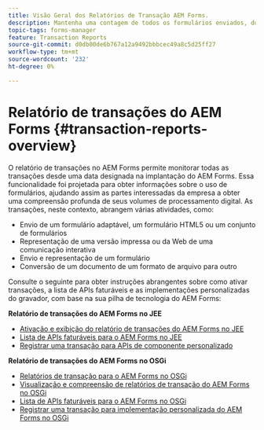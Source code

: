```yaml
---
title: Visão Geral dos Relatórios de Transação AEM Forms.
description: Mantenha uma contagem de todos os formulários enviados, documentos enviados, comunicação interativa renderizada, Documentos convertidos em um formato para outro e muito mais.
topic-tags: forms-manager
feature: Transaction Reports
source-git-commit: d0db00de6b767a12a9492bbbcec49a8c5d25ff27
workflow-type: tm+mt
source-wordcount: '232'
ht-degree: 0%

---
```


# Relatório de transações do AEM Forms {#transaction-reports-overview}

O relatório de transações no AEM Forms permite monitorar todas as transações desde uma data designada na implantação do AEM Forms. Essa funcionalidade foi projetada para obter informações sobre o uso de formulários, ajudando assim as partes interessadas da empresa a obter uma compreensão profunda de seus volumes de processamento digital. As transações, neste contexto, abrangem várias atividades, como:

* Envio de um formulário adaptável, um formulário HTML5 ou um conjunto de formulários
* Representação de uma versão impressa ou da Web de uma comunicação interativa
* Envio e representação de um formulário
* Conversão de um documento de um formato de arquivo para outro

Consulte o seguinte para obter instruções abrangentes sobre como ativar transações, a lista de APIs faturáveis e as implementações personalizadas do gravador, com base na sua pilha de tecnologia do AEM Forms:

**Relatório de transações do AEM Forms no JEE**

* [Ativação e exibição do relatório de transações do AEM Forms no JEE](/help/forms/using/transaction-report-overview-jee.md)
* [Lista de APIs faturáveis para o AEM Forms no JEE](/help/forms/using/transaction-reports-billable-apis-jee.md)
* [Registrar uma transação para APIs de componente personalizado](/help/forms/using/record-transaction-custom-component-jee.md)

**Relatório de transações do AEM Forms no OSGi**

* [Relatórios de transação para o AEM Forms no OSGi](/help/forms/using/transaction-reports-overview.md)
* [Visualização e compreensão de relatórios de transação do AEM Forms no OSGi](/help/forms/using/viewing-and-understanding-transaction-reports.md)
* [Lista de APIs faturáveis para o AEM Forms no OSGi](/help/forms/using/transaction-reports-billable-apis.md)
* [Registrar uma transação para implementação personalizada do AEM Forms no OSGi](/help/forms/using/record-transaction-custom-implementation.md)


